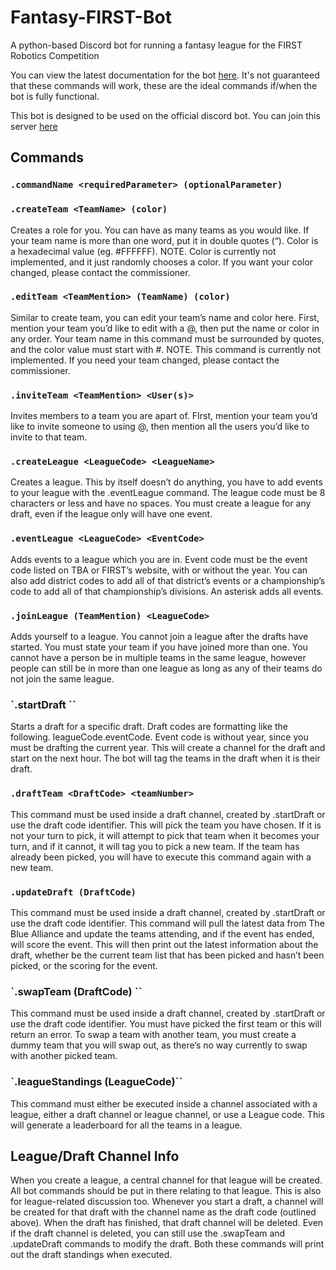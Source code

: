 # Fantasy-FIRST-Bot
A python-based Discord bot for running a fantasy league for the FIRST Robotics Competition

You can view the latest documentation for the bot [here](https://docs.google.com/document/d/196FOeJ-T4iwIXD4KOtS0gAFpUA-7GbcTh72B9wr95SE/edit). It's not guaranteed that these commands will work, these are the ideal commands if/when the bot is fully functional.

This bot is designed to be used on the official discord bot. You can join this server [here](http://www.discord.gg/3EfyXd7)

## Commands
### `.commandName <requiredParameter> (optionalParameter)`
### `.createTeam <TeamName> (color)`
Creates a role for you. You can have as many teams as you would like. If your team name is more than one word, put it in double quotes (“). Color is a hexadecimal value (eg. #FFFFFF). NOTE. Color is currently not implemented, and it just randomly chooses a color. If you want your color changed, please contact the commissioner.
### `.editTeam <TeamMention> (TeamName) (color)`
Similar to create team, you can edit your team’s name and color here. First, mention your team you’d like to edit with a @, then put the name or color in any order. Your team name in this command must be surrounded by quotes, and the color value must start with #. NOTE. This command is currently not implemented. If you need your team changed, please contact the commissioner.
### `.inviteTeam <TeamMention> <User(s)>`
Invites members to a team you are apart of. FIrst, mention your team you’d like to invite someone to using @, then mention all the users you’d like to invite to that team.
### `.createLeague <LeagueCode> <LeagueName>`
Creates a league. This by itself doesn’t do anything, you have to add events to your league with the .eventLeague command. The league code must be 8 characters or less and have no spaces. You must create a league for any draft, even if the league only will have one event.
### `.eventLeague <LeagueCode> <EventCode>`
Adds events to a league which you are in. Event code must be the event code listed on TBA or FIRST’s website, with or without the year. You can also add district codes to add all of that district’s events or a championship’s code to add all of that championship’s divisions. An asterisk adds all events.
### `.joinLeague (TeamMention) <LeagueCode>`
Adds yourself to a league. You cannot join a league after the drafts have started. You must state your team if you have joined more than one. You cannot have a person be in multiple teams in the same league, however people can still be in more than one league as long as any of their teams do not join the same league.
### `.startDraft <DraftCode>``
Starts a draft for a specific draft. Draft codes are formatting like the following. leagueCode.eventCode. Event code is without year, since you must be drafting the current year. This will create a channel for the draft and start on the next hour. The bot will tag the teams in the draft when it is their draft.
### `.draftTeam <DraftCode> <teamNumber>`
This command must be used inside a draft channel, created by .startDraft or use the draft code identifier. This will pick the team you have chosen. If it is not your turn to pick, it will attempt to pick that team when it becomes your turn, and if it cannot, it will tag you to pick a new team. If the team has already been picked, you will have to execute this command again with a new team.
### `.updateDraft (DraftCode)`
This command must be used inside a draft channel, created by .startDraft or use the draft code identifier. This command will pull the latest data from The Blue Alliance and update the teams attending, and if the event has ended, will score the event. This will then print out the latest information about the draft, whether be the current team list that has been picked and hasn’t been picked, or the scoring for the event.
### `.swapTeam (DraftCode) <PickedTeam> <NewTeam>``
This command must be used inside a draft channel, created by .startDraft or use the draft code identifier. You must have picked the first team or this will return an error. To swap a team with another team, you must create a dummy team that you will swap out, as there’s no way currently to swap with another picked team.
### `.leagueStandings (LeagueCode)``
This command must either be executed inside a channel associated with a league, either a draft channel or league channel, or use a League code. This will generate a leaderboard for all the teams in a league.
## League/Draft Channel Info
When you create a league, a central channel for that league will be created. All bot commands should be put in there relating to that league. This is also for league-related discussion too. Whenever you start a draft, a channel will be created for that draft with the channel name as the draft code (outlined above). When the draft has finished, that draft channel will be deleted. Even if the draft channel is deleted, you can still use the .swapTeam and .updateDraft commands to modify the draft. Both these commands will print out the draft standings when executed.
